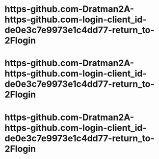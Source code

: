 # https-github.com-Dratman2A-https-github.com-login-client_id-de0e3c7e9973e1c4dd77-return_to-2Flogin
# https-github.com-Dratman2A-https-github.com-login-client_id-de0e3c7e9973e1c4dd77-return_to-2Flogin
# https-github.com-Dratman2A-https-github.com-login-client_id-de0e3c7e9973e1c4dd77-return_to-2Flogin
